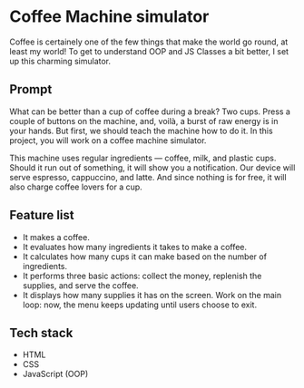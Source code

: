 # Coffee Machine simulator

Coffee is certainely one of the few things that make the world go round, at least my world! To get to understand OOP and JS Classes a bit better, I set up this charming simulator.

## Prompt

What can be better than a cup of coffee during a break? Two cups. Press a couple of buttons on the machine, and, voilà, a burst of raw energy is in your hands. But first, we should teach the machine how to do it. In this project, you will work on a coffee machine simulator.

This machine uses regular ingredients — coffee, milk, and plastic cups. Should it run out of something, it will show you a notification. Our device will serve espresso, cappuccino, and latte. And since nothing is for free, it will also charge coffee lovers for a cup.

## Feature list

- It makes a coffee.
- It evaluates how many ingredients it takes to make a coffee.
- It calculates how many cups it can make based on the number of ingredients.
- It performs three basic actions: collect the money, replenish the supplies, and serve the coffee.
- It displays how many supplies it has on the screen. Work on the main loop: now, the menu keeps updating until users choose to exit.

## Tech stack

- HTML
- CSS
- JavaScript (OOP)
